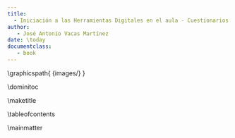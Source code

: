 ```yaml
---
title:
  - Iniciación a las Herramientas Digitales en el aula - Cuestionarios - Kahoot y otras herramientas
author:
   - José Antonio Vacas Martínez
date: \today
documentclass:
   - book
---
```

\graphicspath{ {images/} }


\dominitoc

\maketitle

\tableofcontents

\mainmatter

